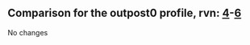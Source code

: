 ## Comparison for the outpost0 profile, rvn: [4](https://github.com/PRO100KatYT/FortniteProfileRevisions/tree/main/profiles/outpost0/4%20outpost0.json)-[6](https://github.com/PRO100KatYT/FortniteProfileRevisions/tree/main/profiles/outpost0/6%20outpost0.json)

No changes
